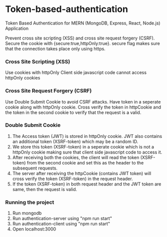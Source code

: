 # Token-based-authentication
Token Based Authentication for MERN (MongoDB, Express, React, Node.js) Application

Prevent cross site scripting (XSS) and cross site request forgery (CSRF).
Secure the cookie with {secure:true,httpOnly:true}.
secure flag makes sure that the connection takes place only using https.

### Cross Site Scripting (XSS)
  Use cookies with httpOnly
    Client side javascript code cannot access httpOnly cookies
    
### Cross Site Request Forgery (CSRF)
  Use Double Submit Cookie to avoid CSRF attacks.
    Have token in a seperate cookie along with httpOnly cookie. Cross verify the token in httpCookie and the token in the second cookie to verify that the request is a valid.
    
### Double Submit Cookie
  1. The Access token (JWT) is stored in httpOnly cookie. JWT also contains an additional token (XSRF-token) which may be a random ID.
  2. We store this token (XSRF-token) in a seperate cookie which is not a httpOnly cookie making sure that client side javascript code to access it.
  3. After receiving both the cookies, the client will read the token (XSRF-token) from the second cookie and set this as the header to the subsequent requests.
  4. The server after receiving the httpCookie (contains JWT token) will cross verify the token (XSRF-token) in the request header.
  5. If the token (XSRF-token) in both request header and the JWT token are same, then the request is valid.

### Running the project
  1. Run mongodb
  2. Run authentication-server using "npm run start"
  3. Run authentication-client using "npm run start"
  4. Open localhost:3000
